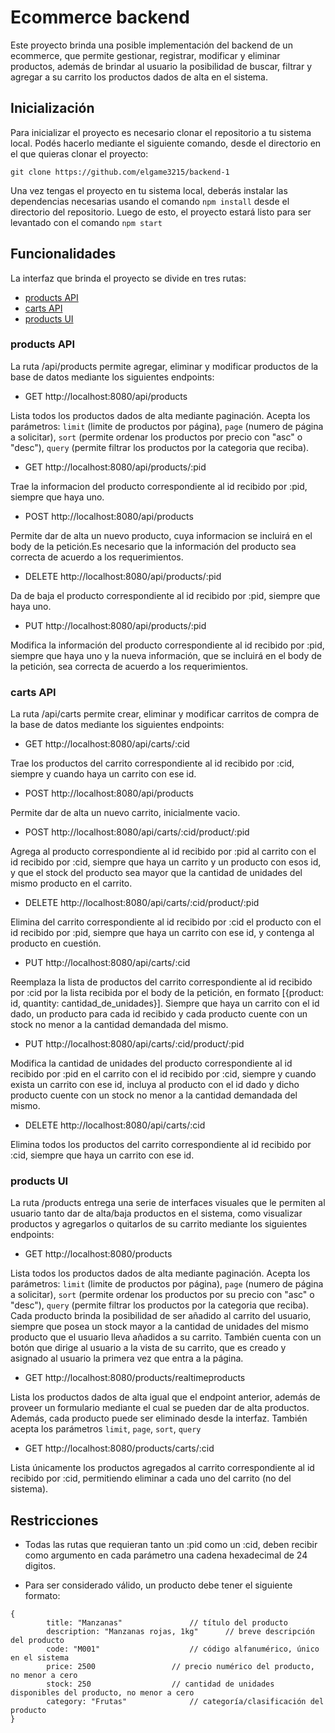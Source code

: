 # Ecommerce backend
Este proyecto brinda una posible implementación del backend de un ecommerce, que permite gestionar, registrar, modificar y eliminar productos, además de brindar al usuario la posibilidad de buscar, filtrar y agregar a su carrito los productos dados de alta en el sistema.

## Inicialización
Para inicializar el proyecto es necesario clonar el repositorio a tu sistema local. Podés hacerlo mediante el siguiente comando, desde el directorio en el que quieras clonar el proyecto:
```
git clone https://github.com/elgame3215/backend-1
```
Una vez tengas el proyecto en tu sistema local, deberás instalar las dependencias necesarias usando el comando `npm install` desde el directorio del repositorio. Luego de esto, el proyecto estará listo para ser levantado con el comando `npm start`

## Funcionalidades
La interfaz que brinda el proyecto se divide en tres rutas:
* [products API](#products-api)
* [carts API](#carts-API)
* [products UI](#products-UI)

### products API
La ruta /api/products permite agregar, eliminar y modificar productos de la base de datos mediante los siguientes endpoints:

* GET http://localhost:8080/api/products

Lista todos los productos dados de alta mediante paginación.
Acepta los parámetros: `limit` (limite de productos por página), `page` (numero de página a solicitar), `sort` (permite ordenar los productos por precio con "asc" o "desc"), `query` (permite filtrar los productos por la categoria que reciba).

* GET http://localhost:8080/api/products/:pid

Trae la informacion del producto correspondiente al id recibido por :pid, siempre que haya uno.

* POST http://localhost:8080/api/products

Permite dar de alta un nuevo producto, cuya informacion se incluirá en el body de la petición.Es necesario que la información del producto sea correcta de acuerdo a los requerimientos.

* DELETE http://localhost:8080/api/products/:pid

Da de baja el producto correspondiente al id recibido por :pid, siempre que haya uno.

* PUT http://localhost:8080/api/products/:pid

Modifica la información del producto correspondiente al id recibido por :pid, siempre que haya uno y la nueva información, que se incluirá en el body de la petición, sea correcta de acuerdo a los requerimientos.

### carts API
La ruta /api/carts permite crear, eliminar y modificar carritos de compra de la base de datos mediante los siguientes endpoints:

* GET http://localhost:8080/api/carts/:cid

Trae los productos del carrito correspondiente al id recibido por :cid, siempre y cuando haya un carrito con ese id.

* POST http://localhost:8080/api/products

Permite dar de alta un nuevo carrito, inicialmente vacio.

* POST http://localhost:8080/api/carts/:cid/product/:pid

Agrega al producto correspondiente al id recibido por :pid al carrito con el id recibido por :cid, siempre que haya un carrito y un producto con esos id, y que el stock del producto sea mayor que la cantidad de unidades del mismo producto en el carrito.

* DELETE http://localhost:8080/api/carts/:cid/product/:pid

Elimina del carrito correspondiente al id recibido por :cid el producto con el id recibido por :pid, siempre que haya un carrito con ese id, y contenga al producto en cuestión.

* PUT http://localhost:8080/api/carts/:cid

Reemplaza la lista de productos del carrito correspondiente al id recibido por :cid por la lista recibida por el body de la petición, en formato [{product: id, quantity: cantidad_de_unidades}]. Siempre que haya un carrito con el id dado, un producto para cada id recibido y cada producto cuente con un stock no menor a la cantidad demandada del mismo.

* PUT http://localhost:8080/api/carts/:cid/product/:pid

Modifica la cantidad de unidades del producto correspondiente al id recibido por :pid en el carrito con el id recibido por :cid, siempre y cuando exista un carrito con ese id, incluya al producto con el id dado y dicho producto cuente con un stock no menor a la cantidad demandada del mismo.

* DELETE http://localhost:8080/api/carts/:cid

Elimina todos los productos del carrito correspondiente al id recibido por :cid, siempre que haya un carrito con ese id.

### products UI
La ruta /products entrega una serie de interfaces visuales que le permiten al usuario tanto dar de alta/baja productos en el sistema, como visualizar productos y agregarlos o quitarlos de su carrito mediante los siguientes endpoints:

* GET http://localhost:8080/products

Lista todos los productos dados de alta mediante paginación.
Acepta los parámetros: `limit` (limite de productos por página), `page` (numero de página a solicitar), `sort` (permite ordenar los productos por su precio con "asc" o "desc"), `query` (permite filtrar los productos por la categoria que reciba).
Cada producto brinda la posibilidad de ser añadido al carrito del usuario, siempre que posea un stock mayor a la cantidad de unidades del mismo producto que el usuario lleva añadidos a su carrito.
También cuenta con un botón que dirige al usuario a la vista de su carrito, que es creado y asignado al usuario la primera vez que entra a la página.

* GET http://localhost:8080/products/realtimeproducts

Lista los productos dados de alta igual que el endpoint anterior, además de proveer un formulario mediante el cual se pueden dar de alta productos. Además, cada producto puede ser eliminado desde la interfaz.
También acepta los parámetros `limit`, `page`, `sort`, `query`

* GET http://localhost:8080/products/carts/:cid

Lista únicamente los productos agregados al carrito correspondiente al id recibido por :cid, permitiendo eliminar a cada uno del carrito (no del sistema).

## Restricciones

* Todas las rutas que requieran tanto un :pid como un :cid, deben recibir como argumento en cada parámetro una cadena hexadecimal de 24 digitos.

* Para ser considerado válido, un producto debe tener el siguiente formato:
```
{
		title: "Manzanas"				// título del producto
		description: "Manzanas rojas, 1kg"		// breve descripción del producto
		code: "M001"					// código alfanumérico, único en el sistema
		price: 2500					// precio numérico del producto, no menor a cero
		stock: 250					// cantidad de unidades disponibles del producto, no menor a cero
		category: "Frutas"				// categoría/clasificación del producto
}
```
